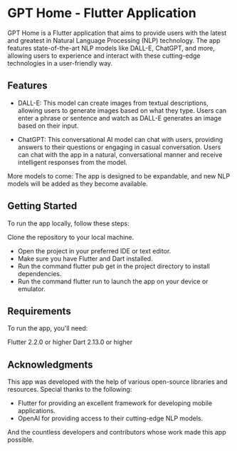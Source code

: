# GPT Home - Flutter Application

GPT Home is a Flutter application that aims to provide users with the latest and greatest in Natural Language Processing (NLP) technology. The app features state-of-the-art NLP models like DALL-E, ChatGPT, and more, allowing users to experience and interact with these cutting-edge technologies in a user-friendly way.

## Features
- DALL-E: This model can create images from textual descriptions, allowing users to generate images based on what they type. Users can enter a phrase or sentence and watch as DALL-E generates an image based on their input.

- ChatGPT: This conversational AI model can chat with users, providing answers to their questions or engaging in casual conversation. Users can chat with the app in a natural, conversational manner and receive intelligent responses from the model.

More models to come: The app is designed to be expandable, and new NLP models will be added as they become available.

## Getting Started
To run the app locally, follow these steps:

Clone the repository to your local machine.
- Open the project in your preferred IDE or text editor.
- Make sure you have Flutter and Dart installed.
- Run the command flutter pub get in the project directory to install dependencies.
- Run the command flutter run to launch the app on your device or emulator.

## Requirements
To run the app, you'll need:

Flutter 2.2.0 or higher
Dart 2.13.0 or higher

## Acknowledgments
This app was developed with the help of various open-source libraries and resources. Special thanks to the following:

- Flutter for providing an excellent framework for developing mobile applications.
- OpenAI for providing access to their cutting-edge NLP models.

And the countless developers and contributors whose work made this app possible.